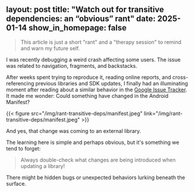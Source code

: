 layout: post
title:  "Watch out for transitive dependencies: an “obvious” rant"
date:   2025-01-14
show_in_homepage: false
---

>  This article is just a short "rant" and a "therapy session" to remind and warn my future self.

I was recently debugging a weird crash affecting some users. The issue was related to navigation, fragments, and backstacks.

After weeks spent trying to reproduce it, reading online reports, and cross-referencing previous libraries and SDK updates, I finally had an illuminating moment after reading about a similar behavior in the [Google Issue Tracker](https://issuetracker.google.com/issues/340202276#comment3). It made me wonder: Could something have changed in the Android Manifest?

{{< figure src="/img/rant-transitive-deps/manifest.jpeg" link="/img/rant-transitive-deps/manifest.jpeg" >}}

And yes, that change was coming to an external library.

The learning here is simple and perhaps obvious, but it's something we tend to forget:

> Always double-check what changes are being introduced when updating a library! 

There might be hidden bugs or unexpected behaviors lurking beneath the surface.